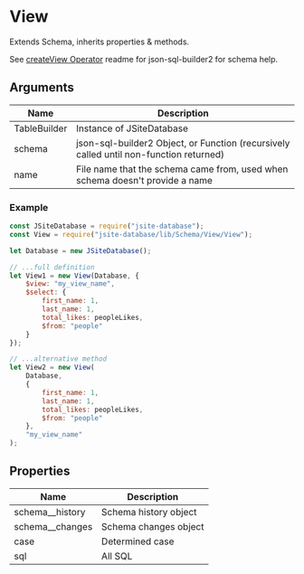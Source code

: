 # View

Extends Schema, inherits properties & methods.

See [createView Operator](https://github.com/planetarydev/json-sql-builder2/tree/master/sql/operators/createView) readme for json-sql-builder2 for schema help.

## Arguments

| Name         | Description                                                                            |
| ------------ | -------------------------------------------------------------------------------------- |
| TableBuilder | Instance of JSiteDatabase                                                              |
| schema       | json-sql-builder2 Object, or Function (recursively called until non-function returned) |
| name         | File name that the schema came from, used when schema doesn't provide a name           |

### Example

```js
const JSiteDatabase = require("jsite-database");
const View = require("jsite-database/lib/Schema/View/View");

let Database = new JSiteDatabase();

// ...full definition
let View1 = new View(Database, {
    $view: "my_view_name",
    $select: {
        first_name: 1,
        last_name: 1,
        total_likes: peopleLikes,
        $from: "people"
    }
});

// ...alternative method
let View2 = new View(
    Database,
    {
        first_name: 1,
        last_name: 1,
        total_likes: peopleLikes,
        $from: "people"
    },
    "my_view_name"
);
```

## Properties

| Name              | Description           |
| ----------------- | --------------------- |
| schema\_\_history | Schema history object |
| schema\_\_changes | Schema changes object |
| case              | Determined case       |
| sql               | All SQL               |
